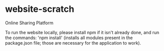 # website-scratch
Online Sharing Platform

To run the website locally, please install npm if it isn't already done, and run the commands:
'npm install' (installs all modules present in the package.json file; those are necessary for the application to work).